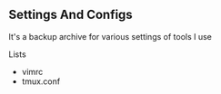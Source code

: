 ## Settings And Configs

It's a backup archive for various settings of tools I use

Lists
- vimrc
- tmux.conf
